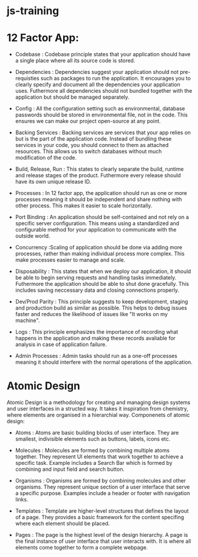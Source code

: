 # js-training

# 12 Factor App:
- Codebase : Codebase principle states that your application should have a single place where all its source code is stored.

- Dependencies : Dependencies suggest your application should not pre-requisties such as packages to run the application. It encourages you to clearly specify and document all the dependencies your application uses. Futhermore all dependencies should not bundled together with the application but should be managed separately.

- Config : All the configuration setting such as environmental, database passwords should be stored in environmental file, not in the code. This ensures we can make our project open-source at any point.

- Backing Services : Backing services are services that your app relies on but is the part of the application code. Instead of bundling these services in your code, you should connect to them as attached resources. This allows us to switch databases without much modification of the code.

- Build, Release, Run : This states to clearly separate the build, runtime and release stages of the product. Futhermore every release should have its own unique release ID.

- Processes : In 12 factor app, the application should run as one or more processes meaning it should be independent and share nothing with other process. This makes it easier to scale horizontally.

- Port Binding : An application should be self-contained and not rely on a specific server configuration. This means using a standardized and configurable method for your application to communicate with the outside world.

- Concurrency :Scaling of application should be done via adding more processes, rather than making individual process more complex. This make processes easier to manage and scale.

- Disposability : This states that when we deploy our application, it should be able to begin serving requests and handling tasks immediately. Futhermore the application should be able to shut done gracefully. This includes saving neccessary data and closing connections properly.

- Dev/Prod Parity : This principle suggests to keep development, staging and production build as similar as possible. This helps to debug issues faster and reduces the likelihood of issues like "It works on my machine".

- Logs : This principle emphasizes the importance of recording what happens in the application and making these records avaliable for analysis in case of application failure.

- Admin Processes : Admin tasks should run as a one-off processes meaning it should interfere with the normal operations of the application.

# Atomic Design
Atomic Design is a methodology for creating and managing design systems and user interfaces in a structed way. It takes it inspiration from chemistry, where elements are organised in a hierarchial way. Componenets of atomic design:

- Atoms : Atoms are basic building blocks of user interface. They are smallest, indivisible elements such as buttons, labels, icons etc.

- Molecules : Molecules are formed by combining multiple atoms together. They represent UI elements that work together to achieve a specific task. Example includes a Search Bar which is formed by combining and input field and search button.

- Organisms : Organisms are formed by combining molecules and other organisms. They represent unique section of a user interface that serve a specific purpose. Examples include a header or footer with navigation links.

- Templates : Template are higher-level structures that defines the layout of a page. They provides a basic framework for the content specifing where each element should be placed.

- Pages : The page is the highest level of the design hierarchy. A page is the final instance of user interface that user interacts with. It is where all elements come together to form a complete webpage.
